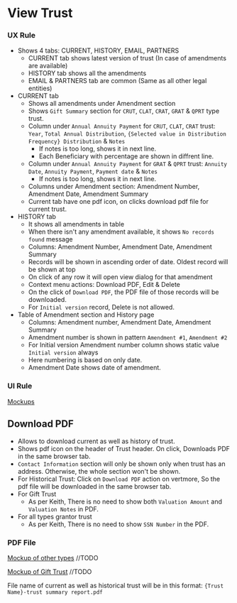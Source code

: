 # View Trust

### UX Rule

- Shows 4 tabs: CURRENT, HISTORY, EMAIL, PARTNERS
  - CURRENT tab shows latest version of trust (In case of amendments are available)
  - HISTORY tab shows all the amendments
  - EMAIL & PARTNERS tab are common (Same as all other legal entities)
- CURRENT tab
  - Shows all amendments under Amendment section
  - Shows `Gift Summary` section for `CRUT`, `CLAT`, `CRAT`, `GRAT` & `QPRT` type trust.
  - Column under `Annual Annuity Payment` for `CRUT`, `CLAT`, `CRAT` trust: `Year`, `Total Annual Distribution`, `{Selected value in Distribution Frequency} Distribution` & `Notes`
    - If notes is too long, shows it in next line. 
    - Each Beneficiary with percentage are shown in diffrent line.
  - Column under `Annual Annuity Payment` for `GRAT` & `QPRT` trust: `Annuity Date`, `Annuity Payment`, `Payment date` & `Notes`
    - If notes is too long, shows it in next line.
  - Columns under Amendment section: Amendment Number, Amendment Date, Amendment Summary
  - Current tab have one pdf icon, on clicks download pdf file for current trust.
- HISTORY tab
  - It shows all amendments in table
  - When there isn't any amendment available, it shows `No records found` message
  - Columns: Amendment Number, Amendment Date, Amendment Summary
  - Records will be shown in ascending order of date. Oldest record will be shown at top
  - On click of any row it will open view dialog for that amendment
  - Context menu actions: Download PDF, Edit & Delete
  - On the click of `Download PDF`, the PDF file of those records will be downloaded.
  - For `Initial version` record, Delete is not allowed.
- Table of Amendment section and History page
  - Columns: Amendment number, Amendment Date, Amendment Summary
  - Amendment number is shown in pattern `Amendment #1`, `Amendment #2`
  - For Initial version Amendment number column shows static value  `Initial version` always
  - Here numbering is based on only date.
  - Amendment Date shows date of amendment. 


### UI Rule

[Mockups](https://drive.google.com/drive/u/0/folders/1yvi2-zVNBQ4JnsB_12qjgHE3pglOU05d)


## Download PDF

- Allows to download current as well as history of trust.
- Shows pdf icon on the header of Trust header. On click, Downloads PDF in the same browser tab.
- `Contact Information` section will only be shown only when trust has an address. Otherwise, the whole section won't be shown.
- For Historical Trust: Click on `Download PDF` action on vertmore, So the pdf file will be downloaded in the same browser tab.
- For Gift Trust 
  - As per Keith, There is no need to show both `Valuation Amount` and `Valuation Notes` in PDF.
- For all types grantor trust
  - As per Keith, There is no need to show `SSN Number`  in the PDF. 

### PDF File

[Mockup of other types](https://drive.google.com/file/d/1d-IEUJwhqJKVZ_67tXfTqlEeaFHrMjks/view?usp=sharing) //TODO

[Mockup of Gift Trust](https://drive.google.com/file/d/1CijvTF7PYDxfItJDLwF9sSsjwNJMp_KX/view?usp=sharing) //TODO

File name of current as well as historical trust will be in this format: `{Trust Name}-trust summary report.pdf`